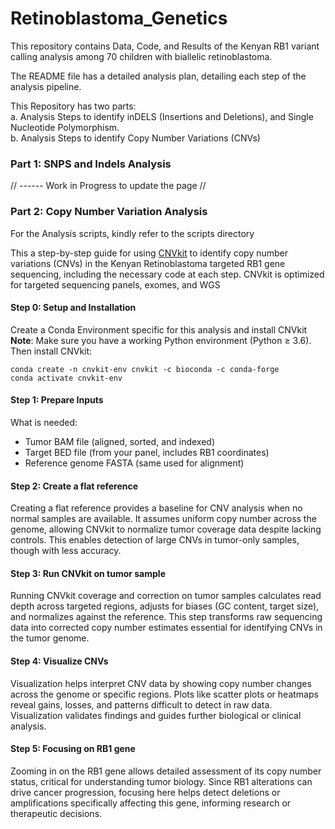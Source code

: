 # Retinoblastoma_Genetics
This repository contains Data, Code, and Results of the Kenyan RB1 variant calling analysis among 70 children with biallelic retinoblastoma.  


The README file has a detailed analysis plan, detailing each step of the analysis pipeline.    

This Repository has two parts:  
    a. Analysis Steps to identify inDELS (Insertions and Deletions), and Single Nucleotide Polymorphism.  
    b. Analysis Steps to identify Copy Number Variations (CNVs)  


### Part 1: SNPS and Indels Analysis

// ------ Work in Progress to update the page //

### Part 2: Copy Number Variation Analysis  

For the Analysis scripts, kindly refer to the scripts directory   

This a step-by-step guide for using [CNVkit](https://cnvkit.readthedocs.io/en/stable/pipeline.html) to identify copy number variations (CNVs) in the Kenyan Retinoblastoma targeted RB1 gene sequencing, including the necessary code at each step. CNVkit is optimized for targeted sequencing panels, exomes, and WGS  

#### Step 0: Setup and Installation
Create a Conda Environment specific for this analysis and install CNVkit  
**Note**: Make sure you have a working Python environment (Python ≥ 3.6). Then install CNVkit:   

```
conda create -n cnvkit-env cnvkit -c bioconda -c conda-forge
conda activate cnvkit-env
```


####  Step 1: Prepare Inputs
What is needed:

* Tumor BAM file (aligned, sorted, and indexed)
* Target BED file (from your panel, includes RB1 coordinates)
* Reference genome FASTA (same used for alignment)

#### Step 2: Create a flat reference

Creating a flat reference provides a baseline for CNV analysis when no normal samples are available. It assumes uniform copy number across the genome, allowing CNVkit to normalize tumor coverage data despite lacking controls. This enables detection of large CNVs in tumor-only samples, though with less accuracy.

#### Step 3: Run CNVkit on tumor sample

Running CNVkit coverage and correction on tumor samples calculates read depth across targeted regions, adjusts for biases (GC content, target size), and normalizes against the reference. This step transforms raw sequencing data into corrected copy number estimates essential for identifying CNVs in the tumor genome.

#### Step 4: Visualize CNVs

Visualization helps interpret CNV data by showing copy number changes across the genome or specific regions. Plots like scatter plots or heatmaps reveal gains, losses, and patterns difficult to detect in raw data. Visualization validates findings and guides further biological or clinical analysis.

#### Step 5: Focusing on RB1 gene

Zooming in on the RB1 gene allows detailed assessment of its copy number status, critical for understanding tumor biology. Since RB1 alterations can drive cancer progression, focusing here helps detect deletions or amplifications specifically affecting this gene, informing research or therapeutic decisions.


